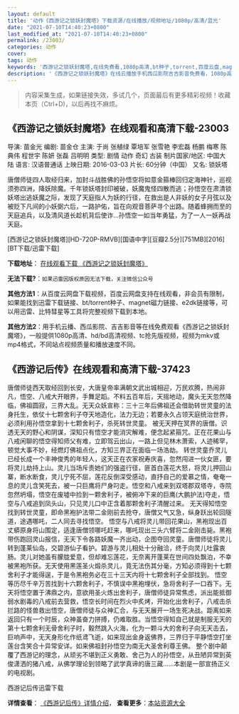 ```yaml
---
layout: default
title: '动作《西游记之锁妖封魔塔》下载资源/在线播放/视频地址/1080p/高清/蓝光'
date: "2021-07-10T14:40:23+0800"
last_modified_at: "2021-07-10T14:40:23+0800"
permalink: /23003/
categories: 动作
cover:
tags: 动作
keywords: '西游记之锁妖封魔塔,在线免费看,1080p高清,bt种子,torrent,百度云盘,magnet,磁力链,迅雷下载资源'
description: '《西游记之锁妖封魔塔》在线云播放手机西瓜影院吉吉影音免费看，1080p高清bd/hd未删减完整版和tc抢先枪版，mkv/mp4格式，附带bt/torrent种子、magnet/磁力链、百度云盘、网盘资源迅雷下载链接'
---
```


>内容采集生成，如果链接失效，多试几个，页面最后有更多精彩视频！收藏本页（Ctrl+D)，以后再找不麻烦。


## 《西游记之锁妖封魔塔》在线观看和高清下载-23003

导演: 苗金光 编剧: 苗金仓 主演: 于尚 张植绿 覃培军 张雪艳 李宏磊 杨鹏 梅寒 陈典伟 程世宇 陈妍 张磊 吕明明 类型: 剧情 动作 奇幻 古装 制片国家/地区: 中国大陆 语言: 汉语普通话 上映日期: 2016-03-03 片长: 60分钟（中国） 又名: 锁妖塔

唐僧师徒四人取经归来，加封斗战胜佛的孙悟空将如意金箍棒回归定海神针，巡视须弥四洲，降妖除魔。千年锁妖塔封印被破，妖魔鬼怪四散而逃；孙悟空在肃清锁妖塔出逃妖魔之际，发现了天庭指人为妖的行径，在救出是人非妖的女子月弦以及被贬下凡间的小妖弼六后，一路护佑，旨在向观音菩萨寻个出路。随着蜂拥而至的天庭追兵，以及清风道长趁机背后使诈…孙悟空一如当年勇猛，为了一人一妖再战天庭。


[西游记之锁妖封魔塔][HD-720P-RMVB][国语中字][豆瓣2.5分][751MB][2016][BT下载/迅雷下载]

**下载地址**： [在线观看下载 《西游记之锁妖封魔塔》](https://www.btdx8.com/torrent/suoyata_2016.html) 


**无法下载?**：`如果迅雷因版权原因无法下载，关注微信公众号 `

**其他方法1**：从百度云网盘下载视频，百度云网盘支持在线观看，非会员有限制，如果能找到迅雷下载链接、bt/torrent种子、magnet磁力链接、e2dk链接等，可以用迅雷、比特彗星等工具将完整视频下载到本地。

**其他方法2**：用手机云播、西瓜影院、吉吉影音等在线免费观看《西游记之锁妖封魔塔》，一般提供1080p高清、hd/bd高清视频、tc抢先版视频，视频为mkv或mp4格式，不同站点视频质量和播放速度不同。


## 《西游记后传》在线观看和高清下载-37423

唐僧师徒西天取经回到长安，大唐皇帝率满朝文武出城相迎，万民欢腾，热闹非凡，悟空、八戒大开眼界，手舞足蹈。不料五百年后，天摇地动，魔头无天忽然降临，佛祖圆寂，三界大乱。无天众妖宣称：三十三年后佛祖还会借助转世灵童的法身托生，依仗十七颗舍利子夺天地造化，法力无边；若要永久占领天庭统治世界，必须利用孙悟空拿到十七颗舍利子，杀死转世灵童。 被无天押在冥界的唐僧。识透无天的野心和阴谋，深知只有悟空才能消灾解难，便念起紧箍咒。正在花果山与八戒闲聊的悟空得知师父有难，立即驾云出山，一路上但见林木萧索，人迹稀罕，顿觉大事不妙，经燃灯佛祖点化，方知三界正在面临一场浩劫。 转世灵童乔灵儿已经长成一个丰神俊秀的年轻人，这天正在农家祝寿庆喜，忽然闯进一伙女匪，要将灵儿劫持上山。灵儿当场斥责她们的强盗行径，匪首白莲花大怒，将灵儿押回山寨，断水断食，灵儿宁死不屈，莲花反倒深受感动，直抒自己的爱慕之情，奄奄一息的灵儿含笑死去，被一只巨鹰将尸身叼走。悟空和八戒来到双塔郡双塔寺，寺院忽然坍塌，悟空在废墟中捡到一颗舍利子，被俯冲下来的巨鹰(大鹏护法)夺走，悟空与八戒追到凤头山，只见灵儿口中正含着那颗舍利子清醒过来。 无天得知悟空找到转世灵童，即命黑袍护法带二金刚前去抢夺，唐僧又气又急，纵身跃出轮回隧道，途遇哪吒，二人同去寻找悟空。 悟空与八戒将灵儿带回花果山，黑袍现出百丈蟒原身将山围定，适逢唐僧领哪吒赶来，哪吒现出三头六臂将二金刚击毙。黑袍带伤跑回灵山报信，无天下令各路妖魔一齐出动，企图夺回灵童。唐僧师徒将灵儿转到蓬莱仙岛，交碧游仙子看护。碧游与灵儿相处十分融洽，终于向灵儿吐露衷肠。灵儿对她虽有朦胧爱意，但却难忘莲花，无奈离开蓬莱在世间四处飘泊，不幸被黑袍所获。无天使用黑莲圣火煅杀灵儿，竟无法伤其分毫，方知必须得到十七颗舍利子才能得逞，于是令黑袍务必在三十三天内将十七颗舍利子全部找到。 悟空等历尽千辛万苦找到十六颗舍利子，不慎误中黑袍埋伏，急将舍利子一口吞下。无天将悟空置于沸鼎之内，意欲用圣火炼出舍利子，唐僧师徒异常焦虑，派出能抵御弱水剧毒的八戒前去营救，悟空长时间在烈火中炙烤，开始化出舍利子，八戒击杀拦路的怪兽救出悟空，唐僧师徒与众神汇合，与无天展开一场生死决战。距离如来返回只有一个时辰，众神虽奋力拼搏，仍难取胜。当悟空得知自己就是制服无天的第十七颗舍利无骨舍利子时，毅然跳入火海，化为一颗斗大的舍利子向无天击去，巨响声中，无天身形化作纸鸢飞逝，如来现出金身返佛界，三界归于平静悟空打坐莲台含笑合十异常安详。如来佛祖封孙悟空为南无大圣舍利尊王佛。 整个剧中颠覆了西游记的理念，从顽劣不堪到正义勇敢、舍己为人的孙悟空，从丑陋异常到英俊潇洒的猪八戒，从佛学理论到领略了武学真谛的唐三藏......本剧是一部宣扬正义的电视剧。


西游记后传迅雷下载

**详情查看**： [《西游记后传》详情介绍](/movie/37423/)， **查看更多**：[本站资源大全](/movie/t/all/)

